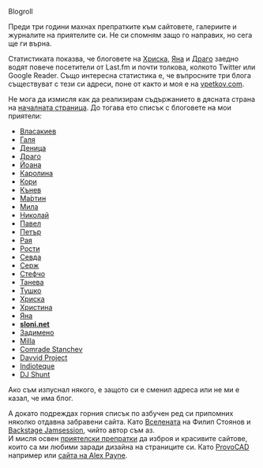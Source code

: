 Blogroll

Преди три години махнах препратките към сайтовете, галериите и журналите на приятелите си. Не си спомням защо го направих, но сега ще ги върна.

Статистиката показва, че блоговете на [Хриска](http://koksuel.blogspot.com), [Яна](http://qnichka.blogspot.com) и [Драго](musesinstalline.wordpress.com) заедно водят повече посетители от Last.fm и почти толкова, колкото Twitter или Google Reader. Също интересна статистика е, че въпросните три блога съществуват с тези си адреси, поне от както и моя е на [vpetkov.com](http://vpetkov.com).

Не мога да измисля как да реализирам съдържанието в дясната страна на [началната страница](http://vpetkov.com/index.html). До тогава ето списък с блоговете на мои приятели:
- [Власакиев](http://veselin.org/)
- [Галя](http://gallz.wordpress.com/)
- [Деница](http://denitsamincheva.blogspot.com/)
- [Драго](musesinstalline.wordpress.com/)
- [Йоана](http://levyadamus.blogspot.com/)
- [Каролина](http://sunshine-in-your-hearts.blogspot.com/)
- [Кори](http://kori.tulibu-dibu.com/)
- [Кънев](http://skanev.com/)
- [Ма̀ртин](http://6turec.wordpress.com/)
- [Мила](http://milladoycheva.wordpress.com/)
- [Николай](http://nikolay.bg/)
- [Павел](http://milchew.blogspot.com/)
- [Петър](http://neseriozno.tumblr.com/)
- [Рая](http://rayaraeva.wordpress.com/)
- [Рости](http://zbrox.org/)
- [Севда](http://isevi.wordpress.com/)
- [Серж](http://sovanesyan.com/)
- [Стефчо](http://stefandimov.com/)
- [Танева](http://gtaneva.wordpress.com/)
- [Тушко](http://madbunny.wordpress.com/)
- [Хриска](http://koksuel.blogspot.com/)
- [Христина](http://virtualinsight.blogspot.com/)
- [Яна](http://qnichka.blogspot.com/)
- [**sloni.net**](http://sloni.net/)
- [Задимено](http://zadimeno.com/)
- [Milla](http://yourfavouritemirror.blogspot.com/)
- [Comrade Stanchev](http://comradestanchev.com/)
- [Davvid Project](http://www.davvidproject.com/)
- [Indioteque](http://indioteque.com/)
- [DJ Shunt](http://www.djshunt.com/)

Ако съм изпуснал някого, е защото си е сменил адреса или не ми е казал, че има блог.

А докато подреждах горния списък по азбучен ред си припомних няколко отдавна забравени сайта. Като [Вселената](http://vselenata.net/) на Филип Стоянов и [Backstage Jamsession](http://backstage-jamsession.blogspot.com/), чийто автор съм аз.  
И мисля освен [приятелски препратки](http://vpetkov.com/about/blogroll/) да изброя и красивите сайтове, които са ми любими заради дизайна на страниците си. Като [ProvoCAD](http://provocad.com/) например или [сайта на Alex Payne](http://al3x.net/).
